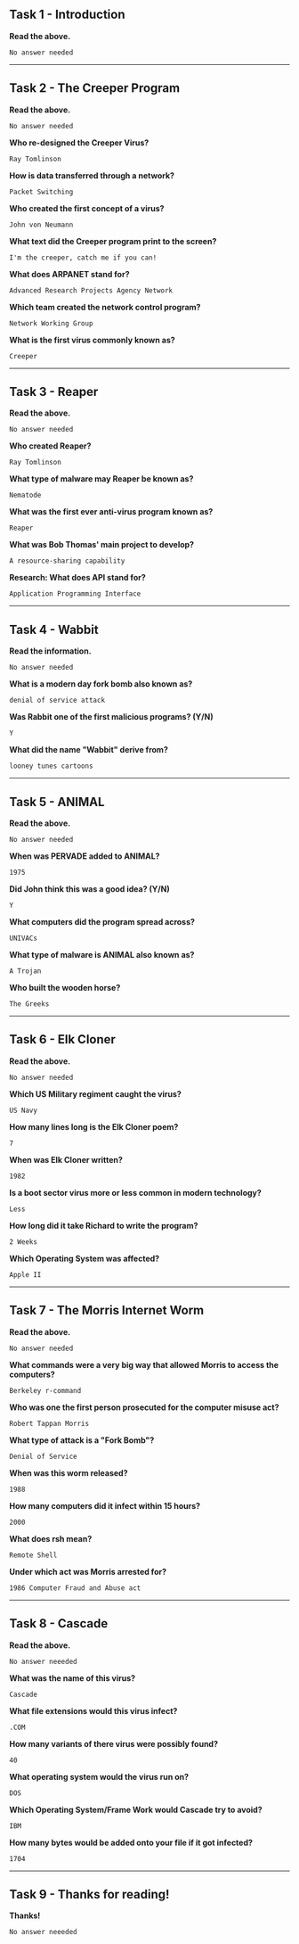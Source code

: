 ## Task 1 - Introduction
**Read the above.**

`No answer needed`

------------
## Task 2 - The Creeper Program
**Read the above.**

`No answer needed`

**Who re-designed the Creeper Virus?**

`Ray Tomlinson`

**How is data transferred through a network?**

`Packet Switching`

**Who created the first concept of a virus?**

`John von Neumann`

**What text did the Creeper program print to the screen?**

`I'm the creeper, catch me if you can!`

**What does ARPANET stand for?**

`Advanced Research Projects Agency Network`

**Which team created the network control program?**

`Network Working Group`

**What is the first virus commonly known as?**

`Creeper`

------------
## Task 3 - Reaper
**Read the above.**

`No answer needed`

**Who created Reaper?**

`Ray Tomlinson`

**What type of malware may Reaper be known as?**

`Nematode`

**What was the first ever anti-virus program known as?**

`Reaper`

**What was Bob Thomas' main project to develop?**

`A resource-sharing capability`

**Research: What does API stand for?**

`Application Programming Interface`

------------
## Task 4 - Wabbit
**Read the information.**

`No answer needed`

**What is a modern day fork bomb also known as?**

`denial of service attack`

**Was Rabbit one of the first malicious programs? (Y/N)**

`Y`

**What did the name "Wabbit" derive from?**

`looney tunes cartoons`

------------
## Task 5 - ANIMAL
**Read the above.**

`No answer needed`

**When was PERVADE added to ANIMAL?**

`1975`

**Did John think this was a good idea? (Y/N)**

`Y`

**What computers did the program spread across?**

`UNIVACs`

**What type of malware is ANIMAL also known as?**

`A Trojan`

**Who built the wooden horse?**

`The Greeks`

------------
## Task 6 - Elk Cloner
**Read the above.**

`No answer needed`

**Which US Military regiment caught the virus?**

`US Navy`

**How many lines long is the Elk Cloner poem?**

`7`

**When was Elk Cloner written?**

`1982`

**Is a boot sector virus more or less common in modern technology?**

`Less`

**How long did it take Richard to write the program?**

`2 Weeks`

**Which Operating System was affected?**

`Apple II`

------------
## Task 7 - The Morris Internet Worm
**Read the above.**

`No answer needed`

**What commands were a very big way that allowed Morris to access the computers?**

`Berkeley r-command`

**Who was one the first person prosecuted for the computer misuse act?**

`Robert Tappan Morris`

**What type of attack is a "Fork Bomb"?**

`Denial of Service`

**When was this worm released?**

`1988`

**How many computers did it infect within 15 hours?**

`2000`

**What does rsh mean?**

`Remote Shell`

**Under which act was Morris arrested for?**

`1986 Computer Fraud and Abuse act`

------------
## Task 8 - Cascade
**Read the above.**

`No answer neeeded`

**What was the name of this virus?**

`Cascade`

**What file extensions would this virus infect?**

`.COM`

**How many variants of there virus were possibly found?**

`40`

**What operating system would the virus run on?**

`DOS`

**Which Operating System/Frame Work would Cascade try to avoid?**

`IBM`

**How many bytes would be added onto your file if it got infected?**

`1704`

------------
## Task 9 - Thanks for reading!
**Thanks!**

`No answer neeeded`